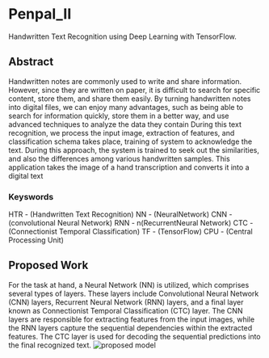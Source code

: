 # Penpal_II
Handwritten Text Recognition using Deep Learning with TensorFlow.

## Abstract
Handwritten notes are commonly used to write and share information. However, since they are written on paper, it is difficult to search for specific content, store them, and share them easily. By turning handwritten notes into digital files, we can enjoy many advantages, such as being able to search for information quickly, store them in a better way, and use advanced techniques to analyze the data they contain
During this text recognition, we process the input image, extraction of features, and classification schema takes place, training of system to acknowledge the text. During this approach, the system is trained to seek out the similarities, and also the differences among various handwritten samples. This application takes the image of a hand transcription and converts it into a digital text

### Keyswords
HTR - (Handwritten Text Recognition)
NN - (NeuralNetwork)
CNN - (convolutional Neural Network)
RNN - n(RecurrentNeural Network)
CTC - (Connectionist Temporal Classification)
TF - (TensorFlow)
CPU - (Central Processing Unit)

## Proposed Work
For the task at hand, a Neural Network (NN) is utilized, which comprises several types of layers. These layers include Convolutional Neural Network (CNN) layers, Recurrent Neural Network (RNN) layers, and a final layer known as Connectionist Temporal Classification (CTC) layer. The CNN layers are responsible for extracting features from the input images, while the RNN layers capture the sequential dependencies within the extracted features. The CTC layer is used for decoding the sequential predictions into the final recognized text.
![proposed model](img2.png)